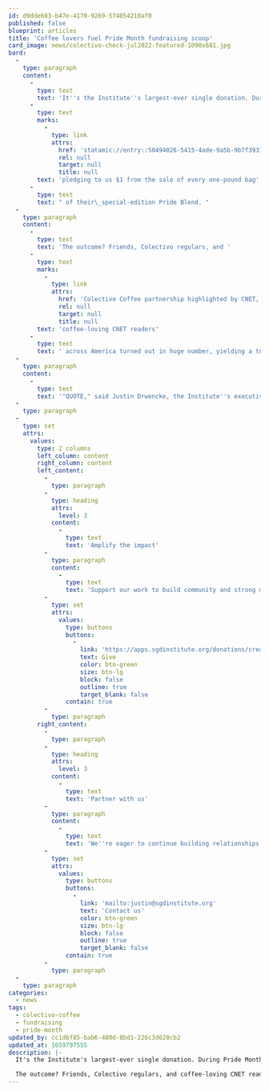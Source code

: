 ```yaml
---
id: d9dde603-b47e-4170-9269-574054210af0
published: false
blueprint: articles
title: 'Coffee lovers fuel Pride Month fundraising scoop'
card_image: news/colectivo-check-jul2022-featured-1090x681.jpg
bard:
  -
    type: paragraph
    content:
      -
        type: text
        text: 'It''s the Institute''s largest-ever single donation. During Pride Month this year, Midwest-based Colectivo Coffee chose to support the work of the Midwest Institute for Sexuality and Gender Diversity by '
      -
        type: text
        marks:
          -
            type: link
            attrs:
              href: 'statamic://entry::50494026-5415-4ade-9a5b-9b7f3931c989'
              rel: null
              target: null
              title: null
        text: 'pledging to us $1 from the sale of every one-pound bag'
      -
        type: text
        text: " of their\_special-edition Pride Blend. "
  -
    type: paragraph
    content:
      -
        type: text
        text: 'The outcome? Friends, Colectivo regulars, and '
      -
        type: text
        marks:
          -
            type: link
            attrs:
              href: 'Colectivo Coffee partnership highlighted by CNET, FOX6 Milwaukee'
              rel: null
              target: null
              title: null
        text: 'coffee-loving CNET readers'
      -
        type: text
        text: ' across America turned out in huge number, yielding a total donation of $7,596.90 for the Institute.'
  -
    type: paragraph
    content:
      -
        type: text
        text: '"QUOTE," said Justin Drwencke, the Institute''s executive director.'
  -
    type: paragraph
  -
    type: set
    attrs:
      values:
        type: 2_columns
        left_column: content
        right_column: content
        left_content:
          -
            type: paragraph
          -
            type: heading
            attrs:
              level: 3
            content:
              -
                type: text
                text: 'Amplify the impact'
          -
            type: paragraph
            content:
              -
                type: text
                text: 'Support our work to build community and strong movements. Set up a monthly gift of $10 and receive exclusive benefits through our OPE (Our Partners in Equity) program. '
          -
            type: set
            attrs:
              values:
                type: buttons
                buttons:
                  -
                    link: 'https://apps.sgdinstitute.org/donations/create'
                    text: Give
                    color: btn-green
                    size: btn-lg
                    block: false
                    outline: true
                    target_blank: false
                contain: true
          -
            type: paragraph
        right_content:
          -
            type: paragraph
          -
            type: heading
            attrs:
              level: 3
            content:
              -
                type: text
                text: 'Partner with us'
          -
            type: paragraph
            content:
              -
                type: text
                text: 'We''re eager to continue building relationships and developing mutually beneficial partnerships. If we haven''t met, please reach out and let us introduce ourselves.'
          -
            type: set
            attrs:
              values:
                type: buttons
                buttons:
                  -
                    link: 'mailto:justin@sgdinstitute.org'
                    text: 'Contact us'
                    color: btn-green
                    size: btn-lg
                    block: false
                    outline: true
                    target_blank: false
                contain: true
          -
            type: paragraph
  -
    type: paragraph
categories:
  - news
tags:
  - colectivo-coffee
  - fundraising
  - pride-month
updated_by: cc1d6f85-bab6-480d-8bd1-226c3d628cb2
updated_at: 1659797555
description: |-
  It's the Institute's largest-ever single donation. During Pride Month this year, Midwest-based Colectivo Coffee chose to support the work of the Midwest Institute for Sexuality and Gender Diversity by pledging to us $1 from the sale of every one-pound bag of their special-edition Pride Blend. 

  The outcome? Friends, Colectivo regulars, and coffee-loving CNET readers across America turned out in huge number, yielding a total donation of $7,596.90 for the Institute.
---
```

